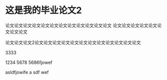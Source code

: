 # 这是我的毕业论文2

论文论文论文论文论文论文论文论文论文论文论文论文
论文论文论文论文论文论文论文论文


论文论文论文2论文论文论文论文论文论文论文论文论文论文论文论文

3333

1234
5678
5686fjowef


asldfjowife
a
sdf
wef
